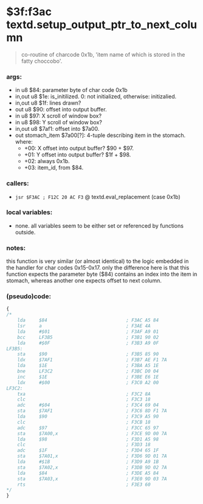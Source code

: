 ﻿




# $3f:f3ac textd.setup_output_ptr_to_next_column
> co-routine of charcode 0x1b, 'item name of which is stored in the fatty choccobo'.

### args:
+	in u8 $84: parameter byte of char code 0x1b
+	in,out u8 $1e: is_initilized. 0: not initialized, otherwise: initizalied.
+	in,out u8 $1f: lines drawn?
+	out u8 $90: offset into output buffer.
+	in u8 $97: X scroll of window box?
+	in u8 $98: Y scroll of window box?
+	in,out u8 $7af1: offset into $7a00.
+	out stomach_item $7a00[?]: 4-tuple describing item in the stomach. where:
	- +00: X offset into output buffer? $90 + $97.
	- +01: Y offset into output buffer? $1f + $98.
	- +02: always 0x1b.
	- +03: item_id, from $84.

### callers:
+	`jsr $F3AC ; F12C 20 AC F3` @ textd.eval_replacement (case 0x1b)

### local variables:
+	none. all variables seem to be either set or referenced by functions outside.

### notes:
this function is very similar (or almost identical) to the logic embedded in the handler for char codes 0x15-0x17.
only the difference here is that this function expects the parameter byte ($84) contains an index into the item in stomach,
whereas another one expects offset to next column.

### (pseudo)code:
```js
{
/*
	lda     $84                             ; F3AC A5 84
	lsr     a                               ; F3AE 4A
	lda     #$01                            ; F3AF A9 01
	bcc     LF3B5                           ; F3B1 90 02
	lda     #$0F                            ; F3B3 A9 0F
LF3B5:
	sta     $90                             ; F3B5 85 90
	ldx     $7AF1                           ; F3B7 AE F1 7A
	lda     $1E                             ; F3BA A5 1E
	bne     LF3C2                           ; F3BC D0 04
	inc     $1E                             ; F3BE E6 1E
	ldx     #$00                            ; F3C0 A2 00
LF3C2:
	txa                                     ; F3C2 8A
	clc                                     ; F3C3 18
	adc     #$04                            ; F3C4 69 04
	sta     $7AF1                           ; F3C6 8D F1 7A
	lda     $90                             ; F3C9 A5 90
	clc                                     ; F3CB 18
	adc     $97                             ; F3CC 65 97
	sta     $7A00,x                         ; F3CE 9D 00 7A
	lda     $98                             ; F3D1 A5 98
	clc                                     ; F3D3 18
	adc     $1F                             ; F3D4 65 1F
	sta     $7A01,x                         ; F3D6 9D 01 7A
	lda     #$1B                            ; F3D9 A9 1B
	sta     $7A02,x                         ; F3DB 9D 02 7A
	lda     $84                             ; F3DE A5 84
	sta     $7A03,x                         ; F3E0 9D 03 7A
	rts                                     ; F3E3 60
*/
}
```






